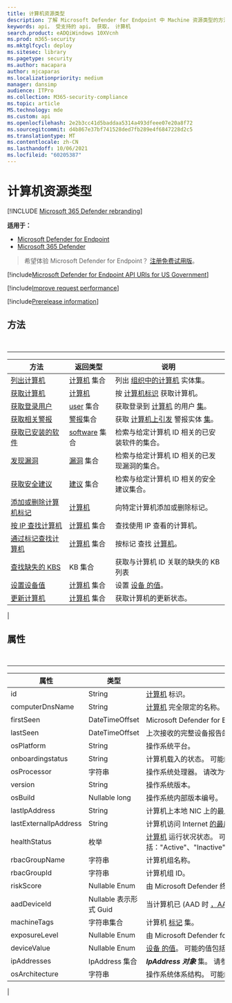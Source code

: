 ```yaml
---
title: 计算机资源类型
description: 了解 Microsoft Defender for Endpoint 中 Machine 资源类型的方法和属性。
keywords: api， 受支持的 api， 获取， 计算机
search.product: eADQiWindows 10XVcnh
ms.prod: m365-security
ms.mktglfcycl: deploy
ms.sitesec: library
ms.pagetype: security
ms.author: macapara
author: mjcaparas
ms.localizationpriority: medium
manager: dansimp
audience: ITPro
ms.collection: M365-security-compliance
ms.topic: article
MS.technology: mde
ms.custom: api
ms.openlocfilehash: 2e2b3cc41d5baddaa5314a493dfeee07e20a8f72
ms.sourcegitcommit: d4b867e37bf741528ded7fb289e4f6847228d2c5
ms.translationtype: MT
ms.contentlocale: zh-CN
ms.lasthandoff: 10/06/2021
ms.locfileid: "60205387"
---
```

# <a name="machine-resource-type"></a>计算机资源类型

[!INCLUDE [Microsoft 365 Defender rebranding](../../includes/microsoft-defender.md)]

**适用于：**
- [Microsoft Defender for Endpoint](https://go.microsoft.com/fwlink/p/?linkid=2154037)
- [Microsoft 365 Defender](https://go.microsoft.com/fwlink/?linkid=2118804)

> 希望体验 Microsoft Defender for Endpoint？ [注册免费试用版](https://signup.microsoft.com/create-account/signup?products=7f379fee-c4f9-4278-b0a1-e4c8c2fcdf7e&ru=https://aka.ms/MDEp2OpenTrial?ocid=docs-wdatp-exposedapis-abovefoldlink)。

[!include[Microsoft Defender for Endpoint API URIs for US Government](../../includes/microsoft-defender-api-usgov.md)]

[!include[Improve request performance](../../includes/improve-request-performance.md)]

[!include[Prerelease information](../../includes/prerelease.md)]

## <a name="methods"></a>方法

<br>

****

|方法|返回类型|说明|
|---|---|---|
|[列出计算机](get-machines.md)|[计算机](machine.md) 集合|列出 [组织中的计算机](machine.md) 实体集。|
|[获取计算机](get-machine-by-id.md)|[计算机](machine.md)|按 [计算机标识](machine.md) 获取计算机。|
|[获取登录用户](get-machine-log-on-users.md)|[user](user.md) 集合|获取登录到 [计算机](user.md) 的用户 [集](machine.md)。|
|[获取相关警报](get-machine-related-alerts.md)|[警报](alerts.md)集合|获取 [计算机上引发](alerts.md) 警报实体 [集](machine.md)。|
|[获取已安装的软件](get-installed-software.md)|[software](software.md) 集合|检索与给定计算机 ID 相关的已安装软件的集合。|
|[发现漏洞](get-discovered-vulnerabilities.md)|[漏洞](vulnerability.md) 集合|检索与给定计算机 ID 相关的已发现漏洞的集合。|
|[获取安全建议](get-security-recommendations.md)|[建议](recommendation.md) 集合|检索与给定计算机 ID 相关的安全建议集合。|
|[添加或删除计算机标记](add-or-remove-machine-tags.md)|[计算机](machine.md)|向特定计算机添加或删除标记。|
|[按 IP 查找计算机](find-machines-by-ip.md)|[计算机](machine.md) 集合|查找使用 IP 查看的计算机。|
|[通过标记查找计算机](find-machines-by-tag.md)|[计算机](machine.md) 集合|按标记 查找 [计算机](machine-tags.md)。|
|[查找缺失的 KBS](get-missing-kbs-machine.md)|KB 集合|获取与计算机 ID 关联的缺失的 KB 列表|
|[设置设备值](set-device-value.md)|[计算机](machine.md) 集合|设置 [设备 的值](tvm-assign-device-value.md)。|
|[更新计算机](update-machine-method.md)|[计算机](machine.md) 集合|获取计算机的更新状态。|
|

## <a name="properties"></a>属性

<br>

****

|属性|类型|说明|
|---|---|---|
|id|String|[计算机](machine.md) 标识。|
|computerDnsName|String|[计算机](machine.md) 完全限定的名称。|
|firstSeen|DateTimeOffset|Microsoft Defender for [](machine.md) Endpoint 观测到计算机的第一个日期和时间。|
|lastSeen|DateTimeOffset|上次接收的完整设备报告的时间和日期。 设备通常每 24 小时发送一次完整报告。|
|osPlatform|String|操作系统平台。|
|onboardingstatus|String|计算机载入的状态。 可能的值是："onboarded"和"offboarded"。|
|osProcessor|字符串|操作系统处理器。 请改为使用 osArchitecture 属性。|
|version|String|操作系统版本。|
|osBuild|Nullable long|操作系统内部版本编号。|
|lastIpAddress|String|计算机上本地 NIC 上的最后一[个 IP。](machine.md)|
|lastExternalIpAddress|String|计算机访问 Internet [的最后](machine.md) 一个 IP。|
|healthStatus|枚举|[计算机](machine.md) 运行状况状态。 可能的值包括："Active"、"Inactive"、"ImpairedCommunication"、"NoSensorData"、"NoSensorDataImpairedCommunication"和"Unknown"。|
|rbacGroupName|字符串|计算机组名称。|
|rbacGroupId|字符串|计算机组 ID。|
|riskScore|Nullable Enum|由 Microsoft Defender 终结点评估的风险评分。 可能的值包括："None"、"Informational"、"Low"、"Medium"和"High"。|
|aadDeviceId|Nullable 表示形式 Guid|当计算机已 (AAD 时 [，AAD](machine.md) 设备 ID) 。|
|machineTags|字符串集合|计算机 [标记](machine.md) 集。|
|exposureLevel|Nullable Enum|由 Microsoft Defender for Endpoint 评估的曝光级别。 可能的值包括："None"、"Low"、"Medium"和"High"。|
|deviceValue|Nullable Enum|[设备 的值](tvm-assign-device-value.md)。 可能的值包括："Normal"、"Low"和"High"。|
|ipAddresses|IpAddress 集合|***IpAddress 对象*** 集。 请参阅[获取计算机 API。](get-machines.md)|
|osArchitecture|字符串|操作系统体系结构。 可能的值是："32 位"、"64 位"。 使用此属性，而不是 osProcessor。|
|
